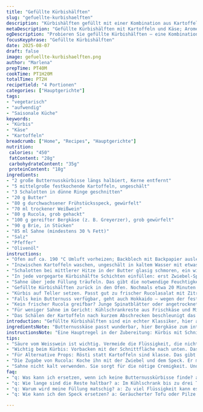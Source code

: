 ```yaml
---
title: "Gefüllte Kürbishälften"
slug: "gefuellte-kurbishaelften"
description: "Kürbishälften gefüllt mit einer Kombination aus Kartoffelscheiben, Zwiebeln, Speck und einer Käsemischung, überbacken mit Sahne. Leicht veränderte Zutaten und Mengen, abgewandelte Zubereitungsschritte für intensivere Aromen und bessere Textur. Ohne Nüsse, gluten- und eifrei. Die Mischung aus herzhaften, cremigen und frischen Komponenten bringt interessante Kontraste. Wichtig sind richtige Garzeiten, um ein matschiges oder zu festes Ergebnis zu vermeiden. Aromatisches Anbraten der Zwiebeln und Bacon sorgt für Röstaromen, die Roquette wird mitgekocht statt roh verwendet."
metaDescription: "Gefüllte Kürbishälften mit Kartoffeln und Käse; Aromen verstärken durch sorgfältige Zubereitung. Ideal für kalte Tage."
ogDescription: "Probieren Sie gefüllte Kürbishälften – eine Kombination aus Kartoffeln, Käse und Schinken. Für das perfekte Aroma, Tipps beachten."
focusKeyphrase: "Gefüllte Kürbishälften"
date: 2025-08-07
draft: false
image: gefuellte-kurbishaelften.png
author: "Marlena"
prepTime: PT40M
cookTime: PT1H20M
totalTime: PT2H
recipeYield: "4 Portionen"
categories: ["Hauptgerichte"]
tags:
- "vegetarisch"
- "aufwendig"
- "Saisonale Küche"
keywords:
- "Kürbis"
- "Käse"
- "Kartoffeln"
breadcrumb: ["Home", "Recipes", "Hauptgerichte"]
nutrition: 
 calories: "450"
 fatContent: "28g"
 carbohydrateContent: "35g"
 proteinContent: "18g"
ingredients:
- "2 große Butternusskürbisse längs halbiert, Kerne entfernt"
- "5 mittelgroße festkochende Kartoffeln, ungeschält"
- "3 Schalotten in dünne Ringe geschnitten"
- "20 g Butter"
- "80 g durchwachsener Frühstücksspeck, gewürfelt"
- "70 ml trockener Weißwein"
- "80 g Rucola, grob gehackt"
- "100 g gereifter Bergkäse (z. B. Greyerzer), grob gewürfelt"
- "90 g Brie, in Stücken"
- "85 ml Sahne (mindestens 30 % Fett)"
- "Salz"
- "Pfeffer"
- "Olivenöl"
instructions:
- "Ofen auf ca. 190 °C Umluft vorheizen; Backblech mit Backpapier auslegen. Kürbishälften innen mit Olivenöl bestreichen, grob salzen und pfeffern. Mit der Schnittseite nach unten auf das Blech legen. Das liegt am Wassergehalt des Kürbisses – so läuft der Saft nicht aus und der Kürbis gart gleichmäßig. Backzeit ungefähr 45 Minuten; erkennbar an weicher Schale, mit Messer prüfen (sollte leicht hineingleiten)."
- "Inzwischen Kartoffeln waschen, ungeschält in kaltem Wasser mit etwas Salz zum Kochen bringen. Nach ca. 25 Min. prüfen – sie müssen weich, aber noch fest sein (nicht zerfallen). Abgießen, für 1 Min. kaltem Wasser abschrecken. Dann sofort schälen – praktisch mit Küchenhandschuhen arbeiten, sonst klebt die Schale. In etwa 1 cm dicke Scheiben schneiden. Kartoffeln kalt halten, damit sie später nicht matschig werden – eher fest als zu weich."
- "Schalotten bei mittlerer Hitze in der Butter glasig schmoren, ein wichtiges Aromastück; nicht braun werden lassen, sonst bitter. Speckwürfel dazugeben und braten, bis sie goldbraun werden, dabei aufpassen, dass die Schalotten nicht verbrennen. Dann mit Weißwein ablöschen. Der soll komplett verdampfen, sonst wird die Füllung zu flüssig. Rucola zur Pfanne geben und etwa 2 Minuten mitgaren, bis er zusammenfällt – frisch einfach zu scharf und dominant. Zum Schluss salzen und pfeffern, abschmecken."
- "In jede vorgegarte Kürbishälfte Schichten einfüllen: erst Zwiebel-Speck-Mischung, dann Kartoffelscheiben, zum Schluss die beiden Käsesorten. Diese Mischung gibt Tiefe; der Bergkäse bringt würzige Note, Brie lässt alles schön schmelzen und cremig werden. Wichtig, nicht zu tief drücken, damit die Struktur bleibt und nicht matschig wird. Mehrere Schichten sorgen für cremigen Kern mit Biss außen."
- "Sahne über jede Füllung träufeln. Das gibt die notwendige Feuchtigkeit und verhindert Austrocknen während des Backens. Die Sahne sollte Raumtemperatur haben, damit die Temperatur im Ofen nicht zu stark absinkt und der Käse schön schmilzt."
- "Gefüllte Kürbishälften zurück in den Ofen. Nochmals etwa 20 Minuten weiterbacken bis Käse geschmolzen und leicht gebräunt ist. Käse darf Farbe annehmen, aber nicht verbrennen. Kürbis sollte immer noch sehr weich sein. Kontrollieren, beim Schrumpfen kann man mit einem Löffel die Füllung anheben."
- "Kürbis auf Teller setzen. Passt gut zu frischer Rucolasalat mit Zitrone und etwas Olivenöl, um die Schwere des Käses auszugleichen. Alternativ würziger Feldsalat."
- "Falls kein Butternuss verfügbar, geht auch Hokkaido – wegen der festen Schale unverändert. Statt Speck kann geräucherter Tofu gewürfelt werden, wenn vegetarisch gewünscht. Weißwein lässt sich durch Apfelessig mit Wasser ersetzen, aber vorsichtig dosieren und gut reduzieren, sonst beißt es zu stark."
- "Kein frischer Rucola greifbar? Junge Spinatblätter oder angetrockneter Rucola aus der Tiefkühltruhe, kurz angetaut, sind Notfallersatz. Das schadet an Aroma und Textur, aber immer noch wertvoll."
- "Für weniger Sahne im Gericht: Kühlschrankreste aus Frischkäse und Milch glatt rühren, etwas Zitronenabrieb für Frische, vorsichtig unterheben. Von Flüssigkeiten immer eher weniger als mehr, besser nachgaren als matschig machen."
- "Das Schälen der Kartoffeln nach kurzem Abschrecken beschleunigt das Entfernen der Haut enorm, wichtig für Arbeitsfluss in der Küche. Wer Zeit hat, Kartoffeln gleichmäßig dick schneiden – so garen sie synchron, keine halbrohen oder zerfallenden Scheiben."
introduction: "Gefüllte Kürbishälften sind ein echter Klassiker, hier aber mit den für mich besten Zutaten und kleinen, relevanten Anpassungen. Kürbis als Basis machts saftig, kombiniert mit Kartoffeln geben sie eine tolle Textur – nicht zu fest, nicht zu weich. Die Zwiebeln schmelzen butterzart mit dem Speckschmauß zusammen, der Weißwein bringt einen Hauch Säure. Rucola, sonst oft roh verwendet, lasse ich kochen – fällt zusammen, mildert Schärfe und bindet die Aromen. Diese Kombination überbacke ich gern mit einer Mischung aus würzigem Bergkäse und cremigem Brie, aufgeschmolzen in Sahne. Wichtig bei meiner Variante: nicht zu viel Flüssigkeit, sonst wird es pappig. Die Temperaturen und Zeiten stimmen von meinen wiederholten Experimenten; ein Geduldsspiel mit Genuss am Ende."
ingredientsNote: "Butternusskäse passt wunderbar, hier Bergkäse zum intensiveren Geschmack. Brie statt Camembert, weil er besser schmilzt und intensiver schmeckt. Kartoffeln festkochend wegen besserer Schnittfestigkeit. Speck kann auch durch geräucherten Tofu oder Pilzwürfel ersetzt werden, für Vegetarier ein Muss. Weißwein trocken, alternativ Weißweinessig verdünnt, aber vorsichtig dosieren, sonst bitter. Rucola muss nicht immer roh sein; leicht angeschmort passte mir persönlich besser, da milder und weicher. Die Kombination macht den Reiz, experimentieren lohnt sich."
instructionsNote: "Eine Hauptregel in der Zubereitung: Kürbis mit Schnittfläche nach unten vorgaren, so bleibt er saftig, und das Backpapier erleichtert das Reinigen nachher. Kartoffeln weich, aber nicht verkocht – sonst wird die Füllung matschig. Bei der Zwiebel-Speck-Mischung beobachten, wie die Schalotten glasig werden, sonst bitterer Beigeschmack. Der Weißwein muss vollständig verdampfen, ansonsten zu viel Flüssigkeit. Das Schichten macht das Gericht interessant, nicht zu viel stopfen – sonst kein Biss. Überbacken nach Gefühl, Käse darf goldbraun werden, nicht zu dunkel. Sahne bringt Feuchtigkeit, darf aber nicht kalt aus dem Kühlschrank kommen, sonst Temperatursturz beim Backen. Kontrolliere immer wieder wie der Kürbis gart, Kochzeit kann je nach Ofen abweichen. Serviervorschlag: frisch und grün, sonst wirds zu schwer."
tips:
- "Säure vom Weisswein ist wichtig. Vermeide die Flüssigkeit, die nicht verdampft. Auch Apfelessig ist eine Wahl. Aber weniger ist mehr - achte auf die Reduktion, sonst wird es bitter. Wenn nix da ist, verwende Zitronensaft."
- "Wichtig beim Kürbis: Vorbacken mit der Schnittfläche nach unten. Das verhindert, dass er matschig wird. Die Feuchtigkeit bleibt innen. Auch Backpapier hilft – weniger Putzen nachher."
- "Für Alternative Props: Rösti statt Kartoffeln sind klasse. Das gibt Knusprigkeit, und der Geschmack bleibt. Oder probier Süßkartoffeln für ein anderes Aroma. Aber sei vorsichtig mit der Garzeit."
- "Die Zugabe von Rucola: Koche ihn mit der Zwiebel und dem Speck. Er mildert die Schärfe. Roh kann er zu dominant sein. Willst du mehr, nutze Spinat. Es gibt viel mehr Geschmack, auch wenn es nicht das gleiche ist."
- "Sahne nicht kalt verwenden. Sie sorgt für die nötige Cremigkeit. Und lass den Käse goldbraun werden, aber nicht verkohlen. Lass den Ofen kontrolliert arbeiten. Jedes Mal gibt es eine neue Chance für das perfekte Gericht."
faq:
- "q: Was kann ich ersetzen, wenn ich keine Butternusskürbisse finde? a: Hokkaido ist gut. Wichtig ist die feste Schale. Garzeit bleibt gleich. Alternativ: Zucchini, aber weniger Geschmack."
- "q: Wie lange sind die Reste haltbar? a: Im Kühlschrank bis zu drei Tage. Aber wenn du einfrierst, geht’s noch länger. Achte darauf, dass du sie gut verpackst, um Gefrierbrand zu vermeiden."
- "q: Warum wird meine Füllung matschig? a: Zu viel Flüssigkeit kann es sein. Ggf. auch beim Kochen zu lange. Weniger ist besser. Kontrolliere die Kartoffeln, sie sollten fest bleiben."
- "q: Wie kann ich den Speck ersetzen? a: Geräucherter Tofu oder Pilze sind Optionen. Das gibt auch Geschmack, aber die Textur ist anders. Sei flexibel, was du verwendest, achte einfach auf die Garzeit."

---
```

